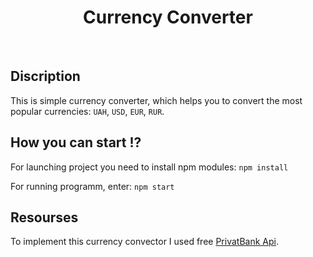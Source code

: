 <h1 align="center"> Currency Converter </h1>

<br>

##  Discription

  This is simple currency converter, which helps you to convert the most popular currencies: `UAH`, `USD`, `EUR`, `RUR`.


##  How you can start !?

For launching project you need to install npm modules:
 ` npm install `

For running programm, enter: 
 ` npm start `

## Resourses

To implement this currency convector I used free [PrivatBank Api](https://api.privatbank.ua/). 



